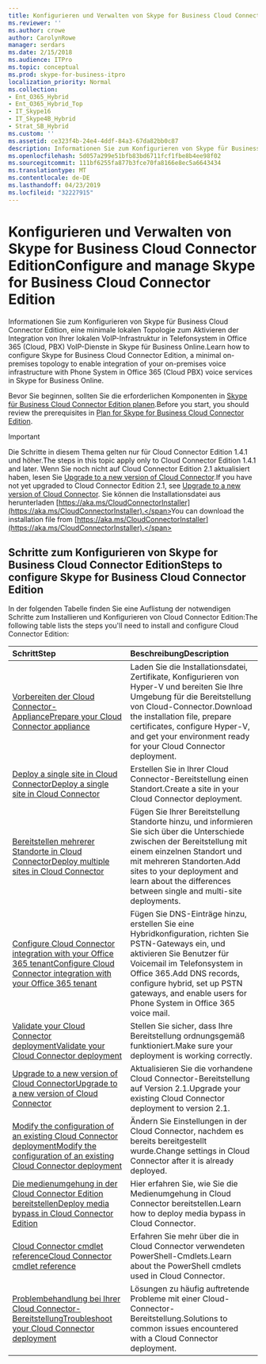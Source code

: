 ```yaml
---
title: Konfigurieren und Verwalten von Skype for Business Cloud Connector Edition
ms.reviewer: ''
ms.author: crowe
author: CarolynRowe
manager: serdars
ms.date: 2/15/2018
ms.audience: ITPro
ms.topic: conceptual
ms.prod: skype-for-business-itpro
localization_priority: Normal
ms.collection:
- Ent_O365_Hybrid
- Ent_O365_Hybrid_Top
- IT_Skype16
- IT_Skype4B_Hybrid
- Strat_SB_Hybrid
ms.custom: ''
ms.assetid: ce323f4b-24e4-4ddf-84a3-67da82bb0c87
description: Informationen Sie zum Konfigurieren von Skype für Business Cloud Connector Edition, eine minimale lokalen Topologie zum Aktivieren der Integration von Ihrer lokalen VoIP-Infrastruktur in Telefonsystem in Office 365 (Cloud, PBX) VoIP-Dienste in Skype für Business Online.
ms.openlocfilehash: 5d057a299e51bfb83bd6711fcf1fbe8b4ee98f02
ms.sourcegitcommit: 111bf6255fa877b3fce70fa8166e8ec5a6643434
ms.translationtype: MT
ms.contentlocale: de-DE
ms.lasthandoff: 04/23/2019
ms.locfileid: "32227915"
---
```

# <a name="configure-and-manage-skype-for-business-cloud-connector-edition"></a><span data-ttu-id="ea2a1-103">Konfigurieren und Verwalten von Skype for Business Cloud Connector Edition</span><span class="sxs-lookup"><span data-stu-id="ea2a1-103">Configure and manage Skype for Business Cloud Connector Edition</span></span>
 
<span data-ttu-id="ea2a1-104">Informationen Sie zum Konfigurieren von Skype für Business Cloud Connector Edition, eine minimale lokalen Topologie zum Aktivieren der Integration von Ihrer lokalen VoIP-Infrastruktur in Telefonsystem in Office 365 (Cloud, PBX) VoIP-Dienste in Skype für Business Online.</span><span class="sxs-lookup"><span data-stu-id="ea2a1-104">Learn how to configure Skype for Business Cloud Connector Edition, a minimal on-premises topology to enable integration of your on-premises voice infrastructure with Phone System in Office 365 (Cloud PBX) voice services in Skype for Business Online.</span></span> 
  
<span data-ttu-id="ea2a1-105">Bevor Sie beginnen, sollten Sie die erforderlichen Komponenten in [Skype für Business Cloud Connector Edition planen](plan-skype-for-business-cloud-connector-edition.md).</span><span class="sxs-lookup"><span data-stu-id="ea2a1-105">Before you start, you should review the prerequisites in [Plan for Skype for Business Cloud Connector Edition](plan-skype-for-business-cloud-connector-edition.md).</span></span>
  
> [!IMPORTANT]
> <span data-ttu-id="ea2a1-106">Die Schritte in diesem Thema gelten nur für Cloud Connector Edition 1.4.1 und höher.</span><span class="sxs-lookup"><span data-stu-id="ea2a1-106">The steps in this topic apply only to Cloud Connector Edition 1.4.1 and later.</span></span> <span data-ttu-id="ea2a1-107">Wenn Sie noch nicht auf Cloud Connector Edition 2.1 aktualisiert haben, lesen Sie [Upgrade to a new version of Cloud Connector](upgrade-to-a-new-version-of-cloud-connector.md).</span><span class="sxs-lookup"><span data-stu-id="ea2a1-107">If you have not yet upgraded to Cloud Connector Edition 2.1, see [Upgrade to a new version of Cloud Connector](upgrade-to-a-new-version-of-cloud-connector.md).</span></span> <span data-ttu-id="ea2a1-108">Sie können die Installationsdatei aus herunterladen [https://aka.ms/CloudConnectorInstaller](https://aka.ms/CloudConnectorInstaller).</span><span class="sxs-lookup"><span data-stu-id="ea2a1-108">You can download the installation file from [https://aka.ms/CloudConnectorInstaller](https://aka.ms/CloudConnectorInstaller).</span></span> 
  
## <a name="steps-to-configure-skype-for-business-cloud-connector-edition"></a><span data-ttu-id="ea2a1-109">Schritte zum Konfigurieren von Skype for Business Cloud Connector Edition</span><span class="sxs-lookup"><span data-stu-id="ea2a1-109">Steps to configure Skype for Business Cloud Connector Edition</span></span>

<span data-ttu-id="ea2a1-110">In der folgenden Tabelle finden Sie eine Auflistung der notwendigen Schritte zum Installieren und Konfigurieren von Cloud Connector Edition:</span><span class="sxs-lookup"><span data-stu-id="ea2a1-110">The following table lists the steps you'll need to install and configure Cloud Connector Edition:</span></span>
  
|<span data-ttu-id="ea2a1-111">**Schritt**</span><span class="sxs-lookup"><span data-stu-id="ea2a1-111">**Step**</span></span>|<span data-ttu-id="ea2a1-112">**Beschreibung**</span><span class="sxs-lookup"><span data-stu-id="ea2a1-112">**Description**</span></span>|
|:-----|:-----|
|[<span data-ttu-id="ea2a1-113">Vorbereiten der Cloud Connector-Appliance</span><span class="sxs-lookup"><span data-stu-id="ea2a1-113">Prepare your Cloud Connector appliance</span></span>](prepare-your-cloud-connector-appliance.md) <br/> |<span data-ttu-id="ea2a1-114">Laden Sie die Installationsdatei, Zertifikate, Konfigurieren von Hyper-V und bereiten Sie Ihre Umgebung für die Bereitstellung von Cloud-Connector.</span><span class="sxs-lookup"><span data-stu-id="ea2a1-114">Download the installation file, prepare certificates, configure Hyper-V, and get your environment ready for your Cloud Connector deployment.</span></span>  <br/> |
|[<span data-ttu-id="ea2a1-115">Deploy a single site in Cloud Connector</span><span class="sxs-lookup"><span data-stu-id="ea2a1-115">Deploy a single site in Cloud Connector</span></span>](deploy-a-single-site-in-cloud-connector.md) <br/> |<span data-ttu-id="ea2a1-116">Erstellen Sie in Ihrer Cloud Connector-Bereitstellung einen Standort.</span><span class="sxs-lookup"><span data-stu-id="ea2a1-116">Create a site in your Cloud Connector deployment.</span></span>  <br/> |
|[<span data-ttu-id="ea2a1-117">Bereitstellen mehrerer Standorte in Cloud Connector</span><span class="sxs-lookup"><span data-stu-id="ea2a1-117">Deploy multiple sites in Cloud Connector</span></span>](deploy-multiple-sites-in-cloud-connector.md) <br/> |<span data-ttu-id="ea2a1-118">Fügen Sie Ihrer Bereitstellung Standorte hinzu, und informieren Sie sich über die Unterschiede zwischen der Bereitstellung mit einem einzelnen Standort und mit mehreren Standorten.</span><span class="sxs-lookup"><span data-stu-id="ea2a1-118">Add sites to your deployment and learn about the differences between single and multi-site deployments.</span></span>  <br/> |
|[<span data-ttu-id="ea2a1-119">Configure Cloud Connector integration with your Office 365 tenant</span><span class="sxs-lookup"><span data-stu-id="ea2a1-119">Configure Cloud Connector integration with your Office 365 tenant</span></span>](configure-cloud-connector-integration-with-your-office-365-tenant.md) <br/> |<span data-ttu-id="ea2a1-120">Fügen Sie DNS-Einträge hinzu, erstellen Sie eine Hybridkonfiguration, richten Sie PSTN-Gateways ein, und aktivieren Sie Benutzer für Voicemail im Telefonsystem in Office 365.</span><span class="sxs-lookup"><span data-stu-id="ea2a1-120">Add DNS records, configure hybrid, set up PSTN gateways, and enable users for Phone System in Office 365 voice mail.</span></span>  <br/> |
|[<span data-ttu-id="ea2a1-121">Validate your Cloud Connector deployment</span><span class="sxs-lookup"><span data-stu-id="ea2a1-121">Validate your Cloud Connector deployment</span></span>](validate-your-cloud-connector-deployment.md) <br/> |<span data-ttu-id="ea2a1-122">Stellen Sie sicher, dass Ihre Bereitstellung ordnungsgemäß funktioniert.</span><span class="sxs-lookup"><span data-stu-id="ea2a1-122">Make sure your deployment is working correctly.</span></span>  <br/> |
|[<span data-ttu-id="ea2a1-123">Upgrade to a new version of Cloud Connector</span><span class="sxs-lookup"><span data-stu-id="ea2a1-123">Upgrade to a new version of Cloud Connector</span></span>](upgrade-to-a-new-version-of-cloud-connector.md) <br/> |<span data-ttu-id="ea2a1-124">Aktualisieren Sie die vorhandene Cloud Connector-Bereitstellung auf Version 2.1.</span><span class="sxs-lookup"><span data-stu-id="ea2a1-124">Upgrade your existing Cloud Connector deployment to version 2.1.</span></span>  <br/> |
|[<span data-ttu-id="ea2a1-125">Modify the configuration of an existing Cloud Connector deployment</span><span class="sxs-lookup"><span data-stu-id="ea2a1-125">Modify the configuration of an existing Cloud Connector deployment</span></span>](modify-the-configuration-of-an-existing-cloud-connector-deployment.md) <br/> |<span data-ttu-id="ea2a1-126">Ändern Sie Einstellungen in der Cloud Connector, nachdem es bereits bereitgestellt wurde.</span><span class="sxs-lookup"><span data-stu-id="ea2a1-126">Change settings in Cloud Connector after it is already deployed.</span></span>  <br/> |
|[<span data-ttu-id="ea2a1-127">Die medienumgehung in der Cloud Connector Edition bereitstellen</span><span class="sxs-lookup"><span data-stu-id="ea2a1-127">Deploy media bypass in Cloud Connector Edition</span></span>](deploy-media-bypass-in-cloud-connector.md) <br/> |<span data-ttu-id="ea2a1-128">Hier erfahren Sie, wie Sie die Medienumgehung in Cloud Connector bereitstellen.</span><span class="sxs-lookup"><span data-stu-id="ea2a1-128">Learn how to deploy media bypass in Cloud Connector.</span></span>  <br/> |
|[<span data-ttu-id="ea2a1-129">Cloud Connector cmdlet reference</span><span class="sxs-lookup"><span data-stu-id="ea2a1-129">Cloud Connector cmdlet reference</span></span>](cloud-connector-cmdlet-reference.md) <br/> |<span data-ttu-id="ea2a1-130">Erfahren Sie mehr über die in Cloud Connector verwendeten PowerShell-Cmdlets.</span><span class="sxs-lookup"><span data-stu-id="ea2a1-130">Learn about the PowerShell cmdlets used in Cloud Connector.</span></span>  <br/> |
|[<span data-ttu-id="ea2a1-131">Problembehandlung bei Ihrer Cloud Connector-Bereitstellung</span><span class="sxs-lookup"><span data-stu-id="ea2a1-131">Troubleshoot your Cloud Connector deployment</span></span>](troubleshoot-your-cloud-connector-deployment.md) <br/> |<span data-ttu-id="ea2a1-132">Lösungen zu häufig auftretende Probleme mit einer Cloud-Connector-Bereitstellung.</span><span class="sxs-lookup"><span data-stu-id="ea2a1-132">Solutions to common issues encountered with a Cloud Connector deployment.</span></span>  <br/> |
   

